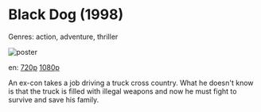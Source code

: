 # Black Dog (1998)

Genres: action, adventure, thriller

![poster](http://image.tmdb.org/t/p/w500/ov3xpvjZxQ24kJPCgAu3eJ5y8S2.jpg)

en:
  [720p](magnet:?xt=urn:btih:51316A092B4530A092FA56E2EE7FEDC23D1A5D4F&tr=udp://glotorrents.pw:6969/announce&tr=udp://tracker.opentrackr.org:1337/announce&tr=udp://torrent.gresille.org:80/announce&tr=udp://tracker.openbittorrent.com:80&tr=udp://tracker.coppersurfer.tk:6969&tr=udp://tracker.leechers-paradise.org:6969&tr=udp://p4p.arenabg.ch:1337&tr=udp://tracker.internetwarriors.net:1337)
  [1080p](magnet:?xt=urn:btih:0B5C29657BAF9877F07B531434BA8095E2CAA6D2&tr=udp://glotorrents.pw:6969/announce&tr=udp://tracker.opentrackr.org:1337/announce&tr=udp://torrent.gresille.org:80/announce&tr=udp://tracker.openbittorrent.com:80&tr=udp://tracker.coppersurfer.tk:6969&tr=udp://tracker.leechers-paradise.org:6969&tr=udp://p4p.arenabg.ch:1337&tr=udp://tracker.internetwarriors.net:1337)
  


An ex-con takes a job driving a truck cross country. What he doesn't know is that the truck is filled with illegal weapons and now he must fight to survive and save his family.